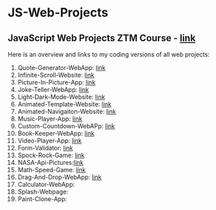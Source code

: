 # JS-Web-Projects
## JavaScript Web Projects ZTM Course - [link](https://www.udemy.com/course/javascript-web-projects-to-build-your-portfolio-resume/)
Here is an overview and links to my coding versions of all web projects:

1. Quote-Generator-WebApp: [link](https://github.com/kaloyanTry/JS-Web-Projects/tree/main/QuoteGeneratorApp)
2. Infinite-Scroll-Website: [link](https://github.com/kaloyanTry/JS-Web-Projects/tree/main/InfiniteScroll)
3. Picture-In-Picture-App: [link](https://github.com/kaloyanTry/JS-Web-Projects/tree/main/Picture-In-Picture)
4. Joke-Teller-WebApp: [link](https://github.com/kaloyanTry/JS-Web-Projects/tree/main/Joke-Teller)
5. Light-Dark-Mode-Website: [link](https://github.com/kaloyanTry/JS-Web-Projects/tree/main/Light-Dark-Mode)
6. Animated-Template-Website: [link](https://github.com/kaloyanTry/JS-Web-Projects/tree/main/Animated-Template)
7. Animated-Navigaiton-Website: [link](https://github.com/kaloyanTry/JS-Web-Projects/tree/main/Animated-Navigation)
8. Music-Player-App: [link](https://github.com/kaloyanTry/JS-Web-Projects/tree/main/Music-Player)
9. Custom-Countdown-WebAPp: [link](https://github.com/kaloyanTry/JS-Web-Projects/tree/main/Custom-Countdown)
10. Book-Keeper-WebApp: [link](https://github.com/kaloyanTry/JS-Web-Projects/tree/main/Book-Keeper)
11. Video-Player-App: [link](https://github.com/kaloyanTry/JS-Web-Projects/tree/main/Video-Player-App)
12. Form-Validator: [link](https://github.com/kaloyanTry/JS-Web-Projects/tree/main/Form-Validator)
13. Spock-Rock-Game: [link](https://github.com/kaloyanTry/JS-Web-Projects/tree/main/Spock-Rock-Game)
14. NASA-Api-Pictures:[link](https://github.com/kaloyanTry/JS-Web-Projects/tree/main/NASA-Api-Pictures)
15. Math-Speed-Game: [link](https://github.com/kaloyanTry/JS-Web-Projects/tree/main/Math-Speed-Game)
16. Drag-And-Drop-WebApp: [link](https://github.com/kaloyanTry/JS-Web-Projects/tree/main/Drag-And-Drop-WebApp)
17. Calculator-WebApp: 
18. Splash-Webpage:
19. Paint-Clone-App:
